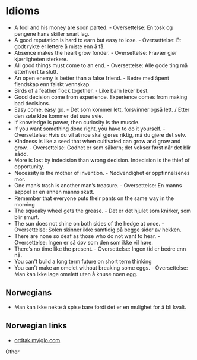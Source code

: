 # Idioms


- A fool and his money are soon parted. - Oversettelse: En tosk og pengene hans skiller snart lag.
- A good reputation is hard to earn but easy to lose. - Oversettelse: Et godt rykte er lettere å miste enn å få.
- Absence makes the heart grow fonder. - Oversettelse: Fravær gjør kjærligheten sterkere.
- All good things must come to an end. - Oversettelse: Alle gode ting må etterhvert ta slutt.
- An open enemy is better than a false friend. - Bedre med åpent fiendskap enn falskt vennskap.
- Birds of a feather flock together. - Like barn leker best.
- Good decision come from experience. Experience comes from making bad decisions.
- Easy come, easy go. - Det som kommer lett, forsvinner også lett. / Etter den søte kløe kommer det sure svie.
- If knowledge is power, then curiosity is the muscle.
- If you want something done right, you have to do it yourself. - Oversettelse: Hvis du vil at noe skal gjøres riktig, må du gjøre det selv.
- Kindness is like a seed that when cultivated can grow and grow and grow. - Oversettelse: Godhet er som såkorn; det vokser først når det blir sådd.
- More is lost by indecision than wrong decision. Indecision is the thief of opportunity.
- Necessity is the mother of invention. - Nødvendighet er oppfinnelsenes mor.
- One man’s trash is another man’s treasure. - Oversettelse: En manns søppel er en annen manns skatt.
- Remember that everyone puts their pants on the same way in the morning
- The squeaky wheel gets the grease. - Det er det hjulet som knirker, som blir smurt.
- The sun does not shine on both sides of the hedge at once. - Oversettelse: Solen skinner ikke samtidig på begge sider av hekken.
- There are none so deaf as those who do not want to hear. - Oversettelse: Ingen er så døv som den som ikke vil høre.
- There’s no time like the present. - Oversettelse: Ingen tid er bedre enn nå.
- You can't build a long term future on short term thinking
- You can’t make an omelet without breaking some eggs. - Oversettelse: Man kan ikke lage omelett uten å knuse noen egg.

## Norwegians
- Man kan ikke nekte å spise bare fordi det er en mulighet for å bli kvalt.

## Norwegian links
- [ordtak.myiglo.com](https://ordtak.myiglo.com)

Other

